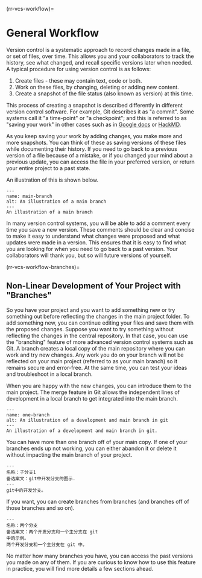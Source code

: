 (rr-vcs-workflow)=
# General Workflow

Version control is a systematic approach to record changes made in a file, or set of files, over time. This allows you and your collaborators to track the history, see what changed, and recall specific versions later when needed. A typical procedure for using version control is as follows:

1. Create files - these may contain text, code or both.
2. Work on these files, by changing, deleting or adding new content.
3. Create a snapshot of the file status (also known as version) at this time.

This process of creating a snapshot is described differently in different version control software. For example, Git describes it as "a commit". Some systems call it "a time-point" or "a checkpoint"; and this is referred to as "saving your work" in other cases such as in [Google docs](https://docs.google.com/) or [HackMD](http://hackmd.io/).

As you keep saving your work by adding changes, you make more and more snapshots. You can think of these as saving versions of these files while documenting their history. If you need to go back to a previous version of a file because of a mistake, or if you changed your mind about a previous update, you can access the file in your preferred version, or return your entire project to a past state.

An illustration of this is shown below.

```{figure} ../../figures/main-branch.png
---
name: main-branch
alt: An illustration of a main branch
---
An illustration of a main branch
```

In many version control systems, you will be able to add a comment every time you save a new version. These comments should be clear and concise to make it easy to understand what changes were proposed and what updates were made in a version. This ensures that it is easy to find what you are looking for when you need to go back to a past version. Your collaborators will thank you, but so will future versions of yourself.

(rr-vcs-workflow-branches)=
## Non-Linear Development of Your Project with "Branches"

So you have your project and you want to add something new or try something out before reflecting the changes in the main project folder. To add something new, you can continue editing your files and save them with the proposed changes. Suppose you want to try something without reflecting the changes in the central repository. In that case, you can use the "branching" feature of more advanced version control systems such as Git. A branch creates a local copy of the main repository where you can work and try new changes. Any work you do on your branch will not be reflected on your main project (referred to as your main branch) so it remains secure and error-free. At the same time, you can test your ideas and troubleshoot in a local branch.

When you are happy with the new changes, you can introduce them to the main project. The merge feature in Git allows the independent lines of development in a local branch to get integrated into the main branch.

```{figure} ../../figures/one-branch.png
---
name: one-branch
alt: An illustration of a development and main branch in git
---
An illustration of a development and main branch in git.
```

You can have more than one branch off of your main copy. If one of your branches ends up not working, you can either abandon it or delete it without impacting the main branch of your project.

```{figure} ../../figures/two-branches.png
---
名称：子分支1
备选案文：git中开发分支的图示.
---
git中的开发分支。
```

If you want, you can create branches from branches (and branches off of those branches and so on).

```{figure} ../../figures/sub-branch.png
---
名称：两个分支
备选案文：两个开发分支和一个主分支在 git
中的示例。
两个开发分支和一个主分支在 git 中。
```

No matter how many branches you have, you can access the past versions you made on any of them. If you are curious to know how to use this feature in practice, you will find more details a few sections ahead.
